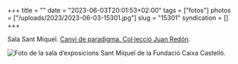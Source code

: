 +++
title = ""
date = "2023-06-03T20:01:53+02:00"
tags = ["fotos"]
photos = ["/uploads/2023/2023-06-03-15301.jpg"]
slug = "15301"
syndication = []
+++

Sala Sant Miquel. [Canvi de paradigma. Col·lecció Juan Redón](https://www.fundacioncajacastellon.es/cambio-de-paradigma-coleccion-juan-redon/).

<img alt="Foto de la sala d’exposicions Sant Miquel de la Fundació Caixa Castelló." src="/uploads/2023/2023-06-03-15301.jpg">
